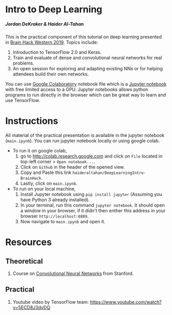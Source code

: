# Intro to Deep Learning
##### Jordan DeKraker & Haider Al-Tahan

This is the practical component of this tutorial on deep learning presented in [Brain Hack Western 2019]('https://brainhackwestern.github.io'). Topics include:

1.   Introduction to TensorFlow 2.0 and Keras. 
2.   Train and evaluate  of dense and convolutional neural networks for real problems.
3.   An open session for exploring and adapting existing NNs or for helping attendees build their own networks.

You can use [Google Colaboratory]('http://colab.research.google.com') notebook file which is a [Jupyter notebook]('https://jupyter.org/') with free limited access to a GPU. Jupyter notebooks allows python programs to run directly in the browser which can be great way to learn and use TensorFlow.

# Instructions

All material of the practical presentation is available in the jupyter notebook (`main.ipynb`). You can run jupyter notebook locally or using google colab.
* To run it on google colab,
    1. go to http://colab.research.google.com and click on `File` located in top-left corner > `Open notebook...`.
    2. Click on `Github` in the header of the opened view.
    3. Copy and Paste this link `haideraltahan/DeepLearningIntro-BrainHack`.
    4. Lastly, click on `main.ipynb`.
* To run on your local machine,
    1. Install Jupyter notebook using `pip install jupyter` (Assuming you have Python 3 already installed).
    2. In your terminal, run this command `jupyter notebook`. It should open a window in your browser, if it didn't then enther this address in your browser `http://localhost:8889`.
    3. Now navigate to `main.ipynb` and open it.

# Resources
## Theoretical
1. Course on [Convolutional Neural Networks]('http://cs231n.stanford.edu/') from Stanford.

## Practical
1. Youtube video by TensorFlow team: https://www.youtube.com/watch?v=5ECD8J3dvDQ 
